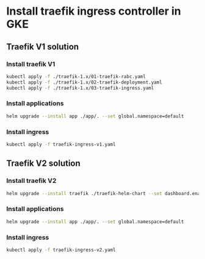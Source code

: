 # Install traefik ingress controller in GKE

## Traefik V1 solution

### Install traefik V1

```bash
kubectl apply -f ./traefik-1.x/01-traefik-rabc.yaml
kubectl apply -f ./traefik-1.x/02-traefik-deployment.yaml
kubectl apply -f ./traefik-1.x/03-traefik-ingress.yaml
```

### Install applications

```bash
helm upgrade --install app ./app/. --set global.namespace=default
```

### Install ingress

```bash
kubectl apply -f traefik-ingress-v1.yaml
```


## Traefik V2 solution

### Install traefik V2

```bash
helm upgrade --install traefik ./traefik-helm-chart --set dashboard.enabled=true,servrbac.enabled=true --namespace default
```

### Install applications

```bash
helm upgrade --install app ./app/. --set global.namespace=default
```

### Install ingress

```bash
kubectl apply -f traefik-ingress-v2.yaml
```
